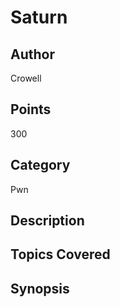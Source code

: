 # Saturn
## Author
Crowell
## Points
300
## Category
Pwn
## Description

## Topics Covered

## Synopsis

